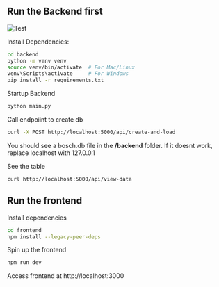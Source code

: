 ## Run the Backend first


![Test](DemoVideo/Demogif.gif)



Install Dependencies:
```bash
cd backend
python -m venv venv
source venv/bin/activate  # For Mac/Linux
venv\Scripts\activate     # For Windows
pip install -r requirements.txt
```

Startup Backend
```bash
python main.py
``` 

Call endpoiint to create db
```bash
curl -X POST http://localhost:5000/api/create-and-load
```
You should see a bosch.db file in the **/backend** folder.
If it doesnt work, replace localhost with 127.0.0.1

See the table
```bash
curl http://localhost:5000/api/view-data
```

## Run the frontend
Install dependencies
```bash
cd frontend
npm install --legacy-peer-deps
```

Spin up the frontend
```bash
npm run dev
```

Access frontend at http://localhost:3000



